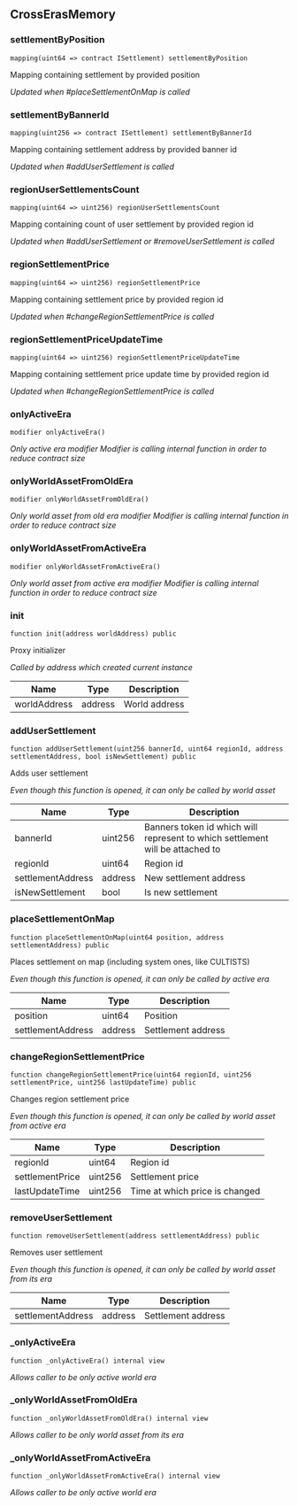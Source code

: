 ## CrossErasMemory








### settlementByPosition

```solidity
mapping(uint64 => contract ISettlement) settlementByPosition
```

Mapping containing settlement by provided position

_Updated when #placeSettlementOnMap is called_




### settlementByBannerId

```solidity
mapping(uint256 => contract ISettlement) settlementByBannerId
```

Mapping containing settlement address by provided banner id

_Updated when #addUserSettlement is called_




### regionUserSettlementsCount

```solidity
mapping(uint64 => uint256) regionUserSettlementsCount
```

Mapping containing count of user settlement by provided region id

_Updated when #addUserSettlement or #removeUserSettlement is called_




### regionSettlementPrice

```solidity
mapping(uint64 => uint256) regionSettlementPrice
```

Mapping containing settlement price by provided region id

_Updated when #changeRegionSettlementPrice is called_




### regionSettlementPriceUpdateTime

```solidity
mapping(uint64 => uint256) regionSettlementPriceUpdateTime
```

Mapping containing settlement price update time by provided region id

_Updated when #changeRegionSettlementPrice is called_




### onlyActiveEra

```solidity
modifier onlyActiveEra()
```



_Only active era modifier
Modifier is calling internal function in order to reduce contract size_




### onlyWorldAssetFromOldEra

```solidity
modifier onlyWorldAssetFromOldEra()
```



_Only world asset from old era modifier
Modifier is calling internal function in order to reduce contract size_




### onlyWorldAssetFromActiveEra

```solidity
modifier onlyWorldAssetFromActiveEra()
```



_Only world asset from active era modifier
Modifier is calling internal function in order to reduce contract size_




### init

```solidity
function init(address worldAddress) public
```

Proxy initializer

_Called by address which created current instance_

| Name | Type | Description |
| ---- | ---- | ----------- |
| worldAddress | address | World address |



### addUserSettlement

```solidity
function addUserSettlement(uint256 bannerId, uint64 regionId, address settlementAddress, bool isNewSettlement) public
```

Adds user settlement

_Even though this function is opened, it can only be called by world asset_

| Name | Type | Description |
| ---- | ---- | ----------- |
| bannerId | uint256 | Banners token id which will represent to which settlement will be attached to |
| regionId | uint64 | Region id |
| settlementAddress | address | New settlement address |
| isNewSettlement | bool | Is new settlement |



### placeSettlementOnMap

```solidity
function placeSettlementOnMap(uint64 position, address settlementAddress) public
```

Places settlement on map (including system ones, like CULTISTS)

_Even though this function is opened, it can only be called by active era_

| Name | Type | Description |
| ---- | ---- | ----------- |
| position | uint64 | Position |
| settlementAddress | address | Settlement address |



### changeRegionSettlementPrice

```solidity
function changeRegionSettlementPrice(uint64 regionId, uint256 settlementPrice, uint256 lastUpdateTime) public
```

Changes region settlement price

_Even though this function is opened, it can only be called by world asset from active era_

| Name | Type | Description |
| ---- | ---- | ----------- |
| regionId | uint64 | Region id |
| settlementPrice | uint256 | Settlement price |
| lastUpdateTime | uint256 | Time at which price is changed |



### removeUserSettlement

```solidity
function removeUserSettlement(address settlementAddress) public
```

Removes user settlement

_Even though this function is opened, it can only be called by world asset from its era_

| Name | Type | Description |
| ---- | ---- | ----------- |
| settlementAddress | address | Settlement address |



### _onlyActiveEra

```solidity
function _onlyActiveEra() internal view
```



_Allows caller to be only active world era_




### _onlyWorldAssetFromOldEra

```solidity
function _onlyWorldAssetFromOldEra() internal view
```



_Allows caller to be only world asset from its era_




### _onlyWorldAssetFromActiveEra

```solidity
function _onlyWorldAssetFromActiveEra() internal view
```



_Allows caller to be only active world era_




